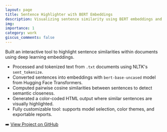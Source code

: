 ```yaml
---
layout: page
title: Sentence Highlighter with BERT Embeddings
description: Visualizing sentence similarity using BERT embeddings and cosine similarity.
img: 
importance: 1
category: work
giscus_comments: false
---
```


Built an interactive tool to highlight sentence similarities within documents using deep learning embeddings.

- Processed and tokenized text from `.txt` documents using NLTK's `sent_tokenize`.
- Converted sentences into embeddings with `bert-base-uncased` model from Hugging Face Transformers.
- Computed pairwise cosine similarities between sentences to detect semantic closeness.
- Generated a color-coded HTML output where similar sentences are visually highlighted.
- Fully customizable tool: supports model selection, color themes, and exportable reports.

➡️ [View Project on GitHub](https://github.com/mahmoudmokhiamar/SentenceHighlighter101)
